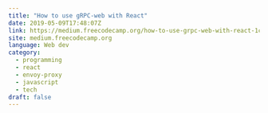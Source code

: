 ```yaml
---
title: "How to use gRPC-web with React"
date: 2019-05-09T17:48:07Z
link: https://medium.freecodecamp.org/how-to-use-grpc-web-with-react-1c93feb691b5?source=rss----336d898217ee---4&utm_medium=RSS&utm_source=news.12bit.vn
site: medium.freecodecamp.org
language: Web dev
category:
  - programming
  - react
  - envoy-proxy
  - javascript
  - tech
draft: false
---
```

